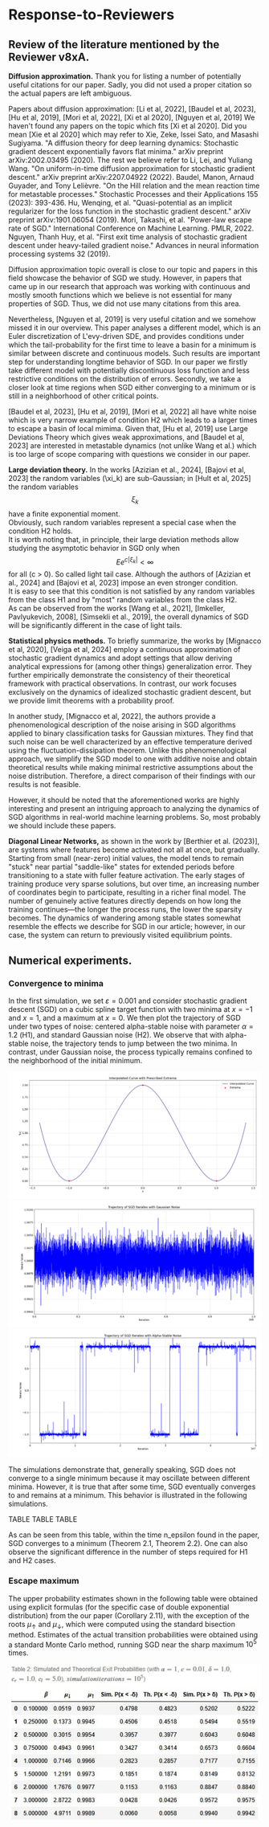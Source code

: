 # Response-to-Reviewers

## Review of the literature mentioned by the Reviewer v8xA.

**Diffusion approximation.** Thank you for listing a number of potentially useful citations for our paper. Sadly, you did not used a proper citation so the actual papers are left ambiguous.

Papers about diffusion approximation: [Li et al, 2022], [Baudel et al, 2023], [Hu et al, 2019], [Mori et al, 2022], [Xi et al 2020], [Nguyen et al, 2019]
We haven't found any papers on the topic which fits [Xi et al 2020]. Did you mean [Xie et al 2020] which may refer to
Xie, Zeke, Issei Sato, and Masashi Sugiyama. "A diffusion theory for deep learning dynamics: Stochastic gradient descent exponentially favors flat minima." arXiv preprint arXiv:2002.03495 (2020).
The rest we believe refer to
Li, Lei, and Yuliang Wang. "On uniform-in-time diffusion approximation for stochastic gradient descent." arXiv preprint arXiv:2207.04922 (2022).
Baudel, Manon, Arnaud Guyader, and Tony Lelièvre. "On the Hill relation and the mean reaction time for metastable processes." Stochastic Processes and their Applications 155 (2023): 393-436.
Hu, Wenqing, et al. "Quasi-potential as an implicit regularizer for the loss function in the stochastic gradient descent." arXiv preprint arXiv:1901.06054 (2019).
Mori, Takashi, et al. "Power-law escape rate of SGD." International Conference on Machine Learning. PMLR, 2022.
Nguyen, Thanh Huy, et al. "First exit time analysis of stochastic gradient descent under heavy-tailed gradient noise." Advances in neural information processing systems 32 (2019).


Diffusion approximation topic overall is close to our topic and papers in this field showcase the behavior of SGD we study. However, in papers that came up in our research that approach was working with continuous and mostly smooth functions which we believe is not essential for many properties of SGD. Thus, we did not use many citations from this area.

Nevertheless, [Nguyen et al, 2019] is very useful citation and we somehow missed it in our overview. This paper analyses a different model, which is an Euler discretization of L\'evy-driven SDE, and provides conditions under which the tail-probability for the first time to leave a basin for a minimum is similar between discrete and continuous models. Such results are important step for understanding longtime behavior of SGD.  In our paper we firstly take different model with potentially discontinuous loss function and less restrictive conditions on the distribution of errors. Secondly, we take a closer look at time regions when SGD either converging to a minimum or is still in a neighborhood of other critical points.

[Baudel et al, 2023], [Hu et al, 2019], [Mori et al, 2022] all have white noise which is very narrow example of condition H2 which leads to a larger times to escape a basin of local mimima. Given that, [Hu et al, 2019] use Large Deviations Theory which gives weak approximations, and [Baudel et al, 2023] are interested in metastable dynamics (not unlike Wang et al.) which is too large of scope comparing with questions we consider in our paper.


**Large deviation theory.** In the works [Azizian et al., 2024], [Bajovi et al, 2023]   the random variables \(\xi_k\) are sub-Gaussian; in [Hult et al, 2025]
the random variables $$\xi_k$$  have a finite exponential moment.  
Obviously, such random variables represent a special case when the condition H2 holds.   
It is worth noting that, in principle, their large deviation methods allow studying the asymptotic behavior in SGD only when 
$$E e^{c|\xi_k|} < \infty$$
for all \(c > 0\).  So called light tail case. Although the authors of [Azizian et al., 2024] and [Bajovi et al, 2023]  impose an even stronger condition.  
It is easy to see that this condition is not satisfied by any random variables from the class H1 and by "most" random variables from the class H2.  
As can be observed from the works [Wang et al., 2021], [Imkeller, Pavlyukevich, 2008], [Simsekli et al., 2019], the overall dynamics of SGD will be significantly different in the case of light tails.  

**Statistical physics methods.** To briefly summarize, the works by [Mignacco et al, 2020],  [Veiga et al, 2024] employ a continuous approximation of stochastic gradient dynamics and adopt settings that allow deriving analytical expressions for (among other things) generalization error. They further empirically demonstrate the consistency of their theoretical framework with practical observations. In contrast, our work focuses exclusively on the dynamics of idealized stochastic gradient descent, but we provide limit theorems with a  probability proof. 

In another study, [Mignacco et al, 2022], the authors provide a phenomenological description of the noise arising in SGD algorithms applied to binary classification tasks for Gaussian mixtures. They find that such noise can be well characterized by an effective temperature derived using the fluctuation-dissipation theorem. Unlike this phenomenological approach, we simplify the SGD model to one with additive noise and obtain theoretical results while making minimal restrictive assumptions about the noise distribution. Therefore, a direct comparison of their findings with our results is not feasible.

However, it should be noted that the aforementioned works are highly interesting and present an intriguing approach to analyzing the dynamics of SGD algorithms in real-world machine learning problems. So, most probably we should include these papers.


**Diagonal Linear Networks,** as shown in the work by [Berthier et al. (2023)], are systems where features become activated not all at once, but gradually. Starting from small (near-zero) initial values, the model tends to remain "stuck" near partial "saddle-like" states for extended periods before transitioning to a state with fuller feature activation. The early stages of training produce very sparse solutions, but over time, an increasing number of coordinates begin to participate, resulting in a richer final model. The number of genuinely active features directly depends on how long the training continues—the longer the process runs, the lower the sparsity becomes. The dynamics of wandering among stable states somewhat resemble the effects we describe for SGD in our article; however, in our case, the system can return to previously visited equilibrium points.

## Numerical experiments. 
### Convergence to minima

In the first simulation, we set $\varepsilon = 0.001$ and consider stochastic gradient descent (SGD) on a cubic spline target function with two minima at $x = -1$ and $x = 1$, and a maximum at $x = 0$. We then plot the trajectory of SGD under two types of noise: centered alpha-stable noise with parameter $\alpha = 1.2$  (H1), and standard Gaussian noise (H2).
We observe that with alpha-stable noise, the trajectory tends to jump between the two minima. In contrast, under Gaussian noise, the process typically remains confined to the neighborhood of the initial minimum. 

![target](https://github.com/TheAuthors/Response-to-Reviewers/blob/92dc59bfb1159238f0d1f320e86e1d2507e1fa12/Reviewer%20v8xA/target.png)
![SGD2](https://github.com/TheAuthors/Response-to-Reviewers/blob/71b649c8a1ff0ddd4288e0cc20b8223ca5749655/Reviewer%20v8xA/SGD_2.png)
![SGD1](https://github.com/TheAuthors/Response-to-Reviewers/blob/a2d7d8daae7363afdb1add8c8bcd32aed2545063/Reviewer%20v8xA/SGD_1.png)

The simulations demonstrate that, generally speaking, SGD does not converge to a single minimum because it may oscillate between different minima. However, it is true that after some time, SGD eventually converges to and remains at a minimum. This behavior is illustrated in the following simulations.

TABLE TABLE TABLE 

As can be seen from this table, within the time n_epsilon found in the paper, SGD converges to a minimum (Theorem 2.1, Theorem 2.2). One can also observe the significant difference in the number of steps required for H1 and H2 cases.

### Escape maximum


The upper probability estimates shown in the following table  were obtained using explicit formulas (for the specific case of double exponential distribution) from the our paper (Corollary 2.11), with the exception of the roots $\mu_\uparrow$ and $\mu_\downarrow$, which were computed using the standard bisection method.
Estimates of the actual transition probabilities were obtained using a standard Monte Carlo method, running SGD near the sharp maximum $10^5$ times.

![table2](https://github.com/TheAuthors/Response-to-Reviewers/blob/64a8f16f84e7d852f0680786de837f3674d5f2ef/Reviewer%20v8xA/table2.jpg)
